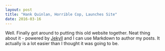 ```yaml
---
layout: post
title: "Hank Quinlan, Horrible Cop, Launches Site"
date: 2016-03-16
---
```


Well. Finally got around to putting this old website together. Neat thing about it - powered by [Jekyll](http://jekyllrb.com) and I can use Markdown to author my posts. It actually is a lot easier than I thought it was going to be.
